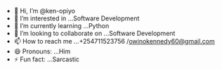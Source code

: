 - 👋 Hi, I’m @ken-opiyo
- 👀 I’m interested in ...Software Development 
- 🌱 I’m currently learning ...Python
- 💞️ I’m looking to collaborate on ...Software Development 
- 📫 How to reach me ...+254711523756 /owinokennedy60@gmail.com 
- 😄 Pronouns: ...Him
- ⚡ Fun fact: ...Sarcastic

<!---
ken-opiyo/ken-opiyo is a ✨ special ✨ repository because its `README.md` (this file) appears on your GitHub profile.
You can click the Preview link to take a look at your changes.
--->
